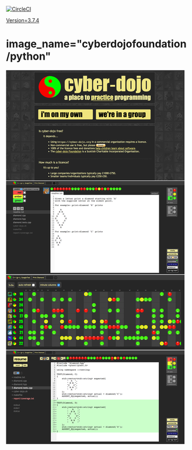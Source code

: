 
[![CircleCI](https://circleci.com/gh/cyber-dojo-languages/python.svg?style=svg)](https://circleci.com/gh/cyber-dojo-languages/python)

[Version=3.7.4](https://github.com/cyber-dojo-languages/python/blob/master/check_version.sh)

# image_name="cyberdojofoundation/python"

![cyber-dojo.org home page](https://github.com/cyber-dojo/cyber-dojo/blob/master/shared/home_page_snapshot.png)
